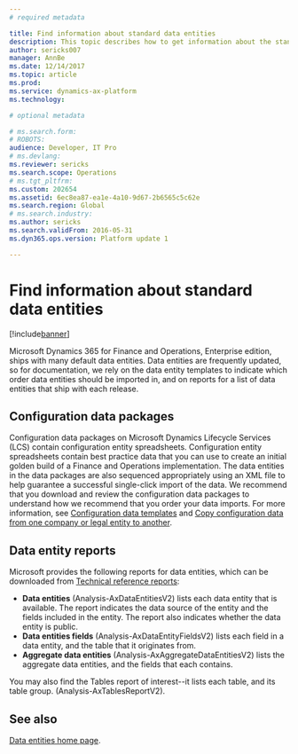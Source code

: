 ```yaml
---
# required metadata

title: Find information about standard data entities
description: This topic describes how to get information about the standard data entities that are available for Microsoft Dynamics 365 for Finance and Operations, Enterprise edition.
author: sericks007
manager: AnnBe
ms.date: 12/14/2017
ms.topic: article
ms.prod: 
ms.service: dynamics-ax-platform
ms.technology: 

# optional metadata

# ms.search.form: 
# ROBOTS: 
audience: Developer, IT Pro
# ms.devlang: 
ms.reviewer: sericks
ms.search.scope: Operations
# ms.tgt_pltfrm: 
ms.custom: 202654
ms.assetid: 6ec8ea87-ea1e-4a10-9d67-2b6565c5c62e
ms.search.region: Global
# ms.search.industry: 
ms.author: sericks
ms.search.validFrom: 2016-05-31
ms.dyn365.ops.version: Platform update 1

---
```


# Find information about standard data entities

[!include[banner](../includes/banner.md)]

Microsoft Dynamics 365 for Finance and Operations, Enterprise edition, ships with many default data entities. Data entities are frequently updated, so for documentation, we rely on the data entity templates to indicate which order data entities should be imported in, and on reports for a list of data entities that ship with each release.  

## Configuration data packages
Configuration data packages on Microsoft Dynamics Lifecycle Services (LCS) contain configuration entity spreadsheets. Configuration entity spreadsheets contain best practice data that you can use to create an initial golden build of a Finance and Operations implementation. The data entities in the data packages are also sequenced appropriately using an XML file to help guarantee a successful single-click import of the data. We recommend that you download and review the configuration data packages to understand how we recommend that you order your data imports. For more information, see [Configuration data templates](configuration-data-templates.md) and [Copy configuration data from one company or legal entity to another](copy-configuration.md).

## Data entity reports
Microsoft provides the following reports for data entities, which can be downloaded from [Technical reference reports](https://mbs.microsoft.com/customersource/northamerica/AX/downloads/reports/axtechrefrep): 
- **Data entities** (Analysis-AxDataEntitiesV2) lists each data entity that is available. The report indicates the data source of the entity and the fields included in the entity. The report also indicates whether the data entity is public.
- **Data entities fields** (Analysis-AxDataEntityFieldsV2) lists each field in a data entity, and the table that it originates from.
- **Aggregate data entities** (Analysis-AxAggregateDataEntitiesV2) lists the aggregate data entities, and the fields that each contains. 

You may also find the Tables report of interest--it lists each table, and its table group. (Analysis-AxTablesReportV2).  


## See also
[Data entities home page](data-entities.md).
